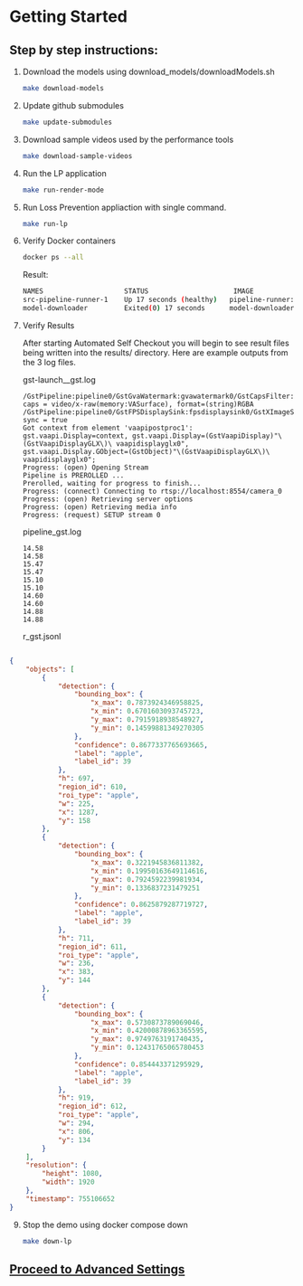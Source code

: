 # Getting Started

## Step by step instructions:

1. Download the models using download_models/downloadModels.sh

    ```bash
    make download-models
    ```

2. Update github submodules

    ```bash
    make update-submodules
    ```

3. Download sample videos used by the performance tools

    ```bash
    make download-sample-videos
    ```

4. Run the LP application

    ```bash
    make run-render-mode
    ```

5.  Run Loss Prevention appliaction with single command.   

    ```bash
    make run-lp
    ```
6. Verify Docker containers

    ```bash
    docker ps --all
    ```
    Result:
    ```bash
    NAMES                    STATUS                     IMAGE
    src-pipeline-runner-1    Up 17 seconds (healthy)   pipeline-runner:lp
    model-downloader         Exited(0) 17 seconds      model-downloader:lp
    ```

8. Verify Results

    After starting Automated Self Checkout you will begin to see result files being written into the results/ directory. Here are example outputs from the 3 log files.

    gst-launch_<time>_gst.log
    ```
    /GstPipeline:pipeline0/GstGvaWatermark:gvawatermark0/GstCapsFilter:capsfilter1: caps = video/x-raw(memory:VASurface), format=(string)RGBA
    /GstPipeline:pipeline0/GstFPSDisplaySink:fpsdisplaysink0/GstXImageSink:ximagesink0: sync = true
    Got context from element 'vaapipostproc1': gst.vaapi.Display=context, gst.vaapi.Display=(GstVaapiDisplay)"\(GstVaapiDisplayGLX\)\ vaapidisplayglx0", gst.vaapi.Display.GObject=(GstObject)"\(GstVaapiDisplayGLX\)\ vaapidisplayglx0";
    Progress: (open) Opening Stream
    Pipeline is PREROLLED ...
    Prerolled, waiting for progress to finish...
    Progress: (connect) Connecting to rtsp://localhost:8554/camera_0
    Progress: (open) Retrieving server options
    Progress: (open) Retrieving media info
    Progress: (request) SETUP stream 0
    ```

    pipeline<time>_gst.log
    ```
    14.58
    14.58
    15.47
    15.47
    15.10
    15.10
    14.60
    14.60
    14.88
    14.88
    ```

    r<time>_gst.jsonl
```json

{
    "objects": [
        {
            "detection": {
                "bounding_box": {
                    "x_max": 0.7873924346958825,
                    "x_min": 0.6701603093745723,
                    "y_max": 0.7915918938548927,
                    "y_min": 0.14599881349270305
                },
                "confidence": 0.8677337765693665,
                "label": "apple",
                "label_id": 39
            },
            "h": 697,
            "region_id": 610,
            "roi_type": "apple",
            "w": 225,
            "x": 1287,
            "y": 158
        },
        {
            "detection": {
                "bounding_box": {
                    "x_max": 0.3221945836811382,
                    "x_min": 0.19950163649114616,
                    "y_max": 0.7924592239981934,
                    "y_min": 0.1336837231479251
                },
                "confidence": 0.8625879287719727,
                "label": "apple",
                "label_id": 39
            },
            "h": 711,
            "region_id": 611,
            "roi_type": "apple",
            "w": 236,
            "x": 383,
            "y": 144
        },
        {
            "detection": {
                "bounding_box": {
                    "x_max": 0.5730873789069046,
                    "x_min": 0.42000878963365595,
                    "y_max": 0.9749763191740435,
                    "y_min": 0.12431765065780453
                },
                "confidence": 0.854443371295929,
                "label": "apple",
                "label_id": 39
            },
            "h": 919,
            "region_id": 612,
            "roi_type": "apple",
            "w": 294,
            "x": 806,
            "y": 134
        }
    ],
    "resolution": {
        "height": 1080,
        "width": 1920
    },
    "timestamp": 755106652
}

```

9. Stop the demo using docker compose down
    ```bash
    make down-lp
    ```

## [Proceed to Advanced Settings](advanced.md)    
